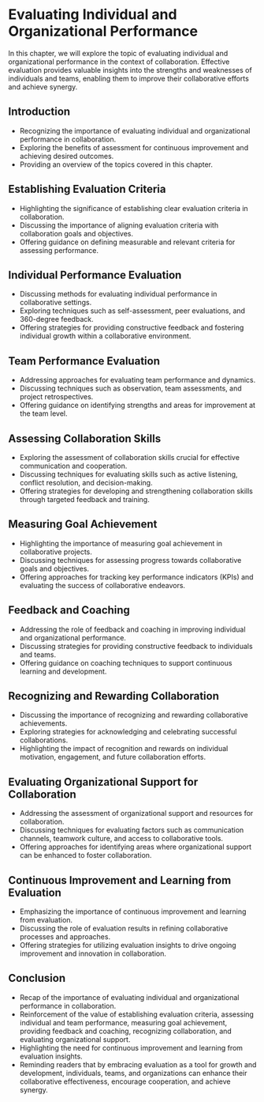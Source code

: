 Evaluating Individual and Organizational Performance
=============================================================

In this chapter, we will explore the topic of evaluating individual and organizational performance in the context of collaboration. Effective evaluation provides valuable insights into the strengths and weaknesses of individuals and teams, enabling them to improve their collaborative efforts and achieve synergy.

Introduction
------------

* Recognizing the importance of evaluating individual and organizational performance in collaboration.
* Exploring the benefits of assessment for continuous improvement and achieving desired outcomes.
* Providing an overview of the topics covered in this chapter.

Establishing Evaluation Criteria
--------------------------------

* Highlighting the significance of establishing clear evaluation criteria in collaboration.
* Discussing the importance of aligning evaluation criteria with collaboration goals and objectives.
* Offering guidance on defining measurable and relevant criteria for assessing performance.

Individual Performance Evaluation
---------------------------------

* Discussing methods for evaluating individual performance in collaborative settings.
* Exploring techniques such as self-assessment, peer evaluations, and 360-degree feedback.
* Offering strategies for providing constructive feedback and fostering individual growth within a collaborative environment.

Team Performance Evaluation
---------------------------

* Addressing approaches for evaluating team performance and dynamics.
* Discussing techniques such as observation, team assessments, and project retrospectives.
* Offering guidance on identifying strengths and areas for improvement at the team level.

Assessing Collaboration Skills
------------------------------

* Exploring the assessment of collaboration skills crucial for effective communication and cooperation.
* Discussing techniques for evaluating skills such as active listening, conflict resolution, and decision-making.
* Offering strategies for developing and strengthening collaboration skills through targeted feedback and training.

Measuring Goal Achievement
--------------------------

* Highlighting the importance of measuring goal achievement in collaborative projects.
* Discussing techniques for assessing progress towards collaborative goals and objectives.
* Offering approaches for tracking key performance indicators (KPIs) and evaluating the success of collaborative endeavors.

Feedback and Coaching
---------------------

* Addressing the role of feedback and coaching in improving individual and organizational performance.
* Discussing strategies for providing constructive feedback to individuals and teams.
* Offering guidance on coaching techniques to support continuous learning and development.

Recognizing and Rewarding Collaboration
---------------------------------------

* Discussing the importance of recognizing and rewarding collaborative achievements.
* Exploring strategies for acknowledging and celebrating successful collaborations.
* Highlighting the impact of recognition and rewards on individual motivation, engagement, and future collaboration efforts.

Evaluating Organizational Support for Collaboration
---------------------------------------------------

* Addressing the assessment of organizational support and resources for collaboration.
* Discussing techniques for evaluating factors such as communication channels, teamwork culture, and access to collaborative tools.
* Offering approaches for identifying areas where organizational support can be enhanced to foster collaboration.

Continuous Improvement and Learning from Evaluation
---------------------------------------------------

* Emphasizing the importance of continuous improvement and learning from evaluation.
* Discussing the role of evaluation results in refining collaborative processes and approaches.
* Offering strategies for utilizing evaluation insights to drive ongoing improvement and innovation in collaboration.

Conclusion
----------

* Recap of the importance of evaluating individual and organizational performance in collaboration.
* Reinforcement of the value of establishing evaluation criteria, assessing individual and team performance, measuring goal achievement, providing feedback and coaching, recognizing collaboration, and evaluating organizational support.
* Highlighting the need for continuous improvement and learning from evaluation insights.
* Reminding readers that by embracing evaluation as a tool for growth and development, individuals, teams, and organizations can enhance their collaborative effectiveness, encourage cooperation, and achieve synergy.
